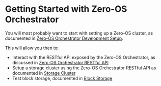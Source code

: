 # Getting Started with Zero-OS Orchestrator

You will most probably want to start with setting up a Zero-OS cluster, as documented in [Zero-OS Orchestrator Development Setup](/docs/setup/README.md).

This will allow you then to:
- Interact with the RESTful API exposed by the Zero-OS Orchestrator, as discussed in [Zero-OS Orchestrator RESTful API](/docs/api/README.md)
- Setup a storage cluster using the Zero-OS Orchestrator RESTful API as documented in [Storage Cluster](/docs/storagecluster/README.md)
- Test block storage, documented in [Block Storage](/docs/blockstorage/README.md)
